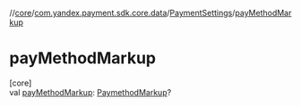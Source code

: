 //[core](../../../index.md)/[com.yandex.payment.sdk.core.data](../index.md)/[PaymentSettings](index.md)/[payMethodMarkup](pay-method-markup.md)

# payMethodMarkup

[core]\
val [payMethodMarkup](pay-method-markup.md): [PaymethodMarkup](../-paymethod-markup/index.md)?
